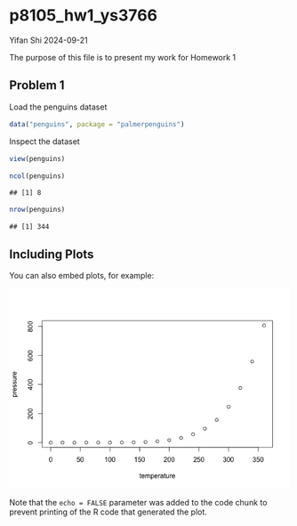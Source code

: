 p8105_hw1_ys3766
================
Yifan Shi
2024-09-21

The purpose of this file is to present my work for Homework 1

## Problem 1

Load the penguins dataset

``` r
data("penguins", package = "palmerpenguins")
```

Inspect the dataset

``` r
view(penguins)
```

``` r
ncol(penguins)
```

    ## [1] 8

``` r
nrow(penguins)
```

    ## [1] 344

## Including Plots

You can also embed plots, for example:

![](p8105_hw1_ys3766_files/figure-gfm/pressure-1.png)<!-- -->

Note that the `echo = FALSE` parameter was added to the code chunk to
prevent printing of the R code that generated the plot.
